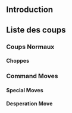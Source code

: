 ## Introduction

## Liste des coups

### Coups Normaux

#### Choppes

### Command Moves

#### Special Moves

#### Desperation Move
